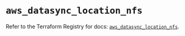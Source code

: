 # `aws_datasync_location_nfs`

Refer to the Terraform Registry for docs: [`aws_datasync_location_nfs`](https://registry.terraform.io/providers/hashicorp/aws/6.5.0/docs/resources/datasync_location_nfs).
